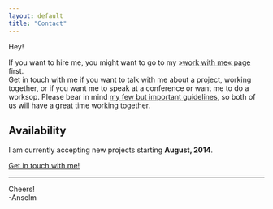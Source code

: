 ```yaml
---
layout: default
title: "Contact"
---
```


<article class="contact">

Hey!

If you want to hire me, you might want to go to my [»work with me« page](/hire/) first. <br>
Get in touch with me if you want to talk with me about a project, working together, or if you want me to speak at a conference or want me to do a worksop. Please bear in mind [my few but important guidelines](/about/#matchmyinterest), so both of us will have a great time working together.

## Availability

I am currently accepting new projects starting **August, 2014**.

<a class="btn--big--positive" href="mailto:hello@anselm-hannemann.com?subject=Let's talk">Get in touch with me!</a>

----

Cheers!<br>
-Anselm

</article>
